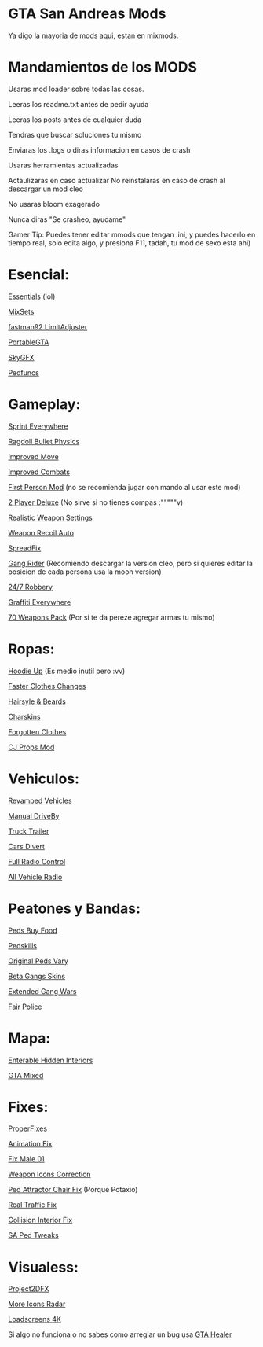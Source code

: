 # GTA San Andreas Mods

Ya digo la mayoria de mods aqui, estan en mixmods.

# Mandamientos de los MODS


Usaras mod loader sobre todas las cosas.


Leeras los readme.txt antes de pedir ayuda


Leeras los posts antes de cualquier duda


Tendras que buscar soluciones tu mismo


Enviaras los .logs o diras informacion en casos de crash


Usaras herramientas actualizadas


Actaulizaras en caso actualizar
No reinstalaras en caso de crash al descargar un mod cleo


No usaras bloom exagerado


Nunca diras "Se crasheo, ayudame"


Gamer Tip:
Puedes tener editar mmods que tengan .ini, y puedes hacerlo en tiempo real, solo edita algo, y presiona F11, tadah, tu mod de sexo esta ahi)


# Esencial:

[Essentials](https://www.mixmods.com.br/2019/06/sa-essentials-pack/) (lol) 


[MixSets](https://www.mixmods.com.br/2022/03/sa-mixsets/)


[fastman92 LimitAdjuster](https://www.mixmods.com.br/2022/01/fastman92-limit-adjuster/)


[PortableGTA](https://www.mixmods.com.br/2021/06/iii-vc-sa-portablegta-change-saves-folder-mudar-pasta-user-files/)


[SkyGFX](https://www.mixmods.com.br/2022/03/sa-skygfx/)


[Pedfuncs](https://www.mixmods.com.br/2021/04/pedfuncs-v0-4/)


# Gameplay:
[Sprint Everywhere](https://www.mixmods.com.br/2022/02/sa-sprint-everywhere-correr-em-interiores/)


[Ragdoll Bullet Physics](https://www.mixmods.com.br/2021/09/mod-ragdoll-bullet-physics-fix-fisica-realista/)


[Improved Move](https://www.mixmods.com.br/2021/08/improvedmove-v0-2-1-melhorar-movimentos-e-anims/)


[Improved Combats](https://www.mixmods.com.br/2021/08/combat-improvement-and-melee-overhaul-melhorar-lutas/)


[First Person Mod](https://www.mixmods.com.br/2022/03/first-person-mod-primeira-pessoa/) (no se recomienda jugar con mando al usar este mod)


[2 Player Deluxe](https://www.mixmods.com.br/2022/03/sa-2-player-deluxe-free-roam-storyline/) (No sirve si no tienes compas :"""""v)


[Realistic Weapon Settings](https://www.mixmods.com.br/2017/04/realistic-weapons-settings-uso-de-armas-realista/)


[Weapon Recoil Auto](https://www.mixmods.com.br/2020/12/weaponrecoilauto-v2-6-recuo-de-arma-ao-atirar/)


[SpreadFix](https://www.mixmods.com.br/2018/01/spread-fix-corrigir-espalhamento-dos-tiros/)


[Gang Rider](https://www.mixmods.com.br/2020/08/gang-rider-v2-carregar-mais-gangue/) (Recomiendo descargar la version cleo, pero si quieres editar la posicion de cada persona usa la moon version)


[24/7 Robbery](https://www.mixmods.com.br/2019/08/24-7-robbery-roubar-lojas/)


[Graffiti Everywhere](https://www.mixmods.com.br/2020/11/graffiti-anywhere-v1-1-pichar-em-qualquer-lugar/)


[70 Weapons Pack](https://www.mixmods.com.br/2021/02/added-70-weapons-pack-70-novas-armas-adicionadas/) (Por si te da pereze agregar armas tu mismo)


# Ropas:
[Hoodie Up](https://www.mixmods.com.br/2018/08/hood-up-colocar-capuz/) (Es medio inutil pero :vv)


[Faster Clothes Changes](https://www.mixmods.com.br/2020/08/faster-clothes-changes-trocar-de-roupa-rapidamente/)


[Hairsyle & Beards](https://www.mixmods.com.br/2021/02/hairstyles-beards-escolher-penteado-e-barba/)


[Charskins](https://www.mixmods.com.br/2021/09/charskin-mod-usar-roupas-dos-personagens/)


[Forgotten Clothes](https://www.mixmods.com.br/2019/02/forgotten-clothes-adicionar-roupas-beta/)


[CJ Props Mod](https://www.mixmods.com.br/2019/05/cj-props-mod-novos-chapeus-e-oculos/)


# Vehiculos:
[Revamped Vehicles](https://www.mixmods.com.br/2022/04/sa-revamped-vehicles-project/)


[Manual DriveBy](https://www.mixmods.com.br/2021/10/manual-driveby-remake-fixed-mirar-de-dentro-do-carro/)


[Truck Trailer](https://www.mixmods.com.br/2020/09/truck-trailer-by-kenking-caminhoes-com-reboque/)


[Cars Divert](https://www.mixmods.com.br/2015/03/cars-divert-v1-1-carros-desviarem-de-voce/)


[Full Radio Control](https://www.mixmods.com.br/2021/08/full-radio-control-volume-e-desligar/)


[All Vehicle Radio](https://www.gtaall.com/gta-san-andreas/programs/30360-all-cars-radio-repair-activator.html)


# Peatones y Bandas:
[Peds Buy Food](https://www.mixmods.com.br/2020/07/peds-buy-food-pedestres-compram-comida/)


[Pedskills](https://www.mixmods.com.br/2020/10/pedskills/)


[Original Peds Vary](https://www.mixmods.com.br/2021/03/original-peds-vary-peds-originais-variando-pedfuncs/)


[Beta Gangs Skins](https://www.mixmods.com.br/2020/11/beta-gang-skins-added-restaurar-gangue-beta/)


[Extended Gang Wars](https://www.mixmods.com.br/2017/07/extended-gang-wars/)


[Fair Police](https://www.mixmods.com.br/2020/10/fair-police-v2-0-2-policiais-atacam-pedestres/)


# Mapa:
[Enterable Hidden Interiors](https://www.mixmods.com.br/2021/01/enterable-hidden-interiors-entrar-em-interiores-escondidos/)


[GTA Mixed](https://www.mixmods.com.br/2021/10/gta-mixed-lcvcsa/)


# Fixes:
[ProperFixes](https://www.mixmods.com.br/2022/03/sa-proper-fixes/)


[Animation Fix](https://www.mixmods.com.br/2022/02/animation-fix-v1-5-corrigir-bugs-de-animacoes/)


[Fix Male 01](https://www.mixmods.com.br/2020/06/fix-male01-v2-0b-corrigir-modelo-de-motoristas-e-gangues/)


[Weapon Icons Correction](https://www.mixmods.com.br/2022/02/icones-de-armas-fieis-desenhos-corrigidos/)


[Ped Attractor Chair Fix](https://www.mixmods.com.br/2022/01/gta-sa-ped-attractor-chair-anim-fix-atm/) (Porque Potaxio)


[Real Traffic Fix](https://www.mixmods.com.br/2020/02/vc-sa-real-traffic-fix-v2-1-1-beta/)


[Collision Interior Fix](https://www.mixmods.com.br/2022/01/sa-collision-interiors-fix/)


[SA Ped Tweaks](https://www.mixmods.com.br/2021/09/sa-ped-tweaks-restaurar-policiais-e-pedestres/)


# Visualess:
[Project2DFX](https://www.mixmods.com.br/2020/02/sa-project2dfx/)


[More Icons Radar](https://www.mixmods.com.br/2022/01/more-radar-icons/)


[Loadscreens 4K](https://www.mixmods.com.br/2021/12/loadscreens-4k-definitive-artworks-widescreen-hd/)


Si algo no funciona o no sabes como arreglar un bug usa [GTA Healer](https://www.mixmods.com.br/2021/10/gta-healer-check-backup/)
